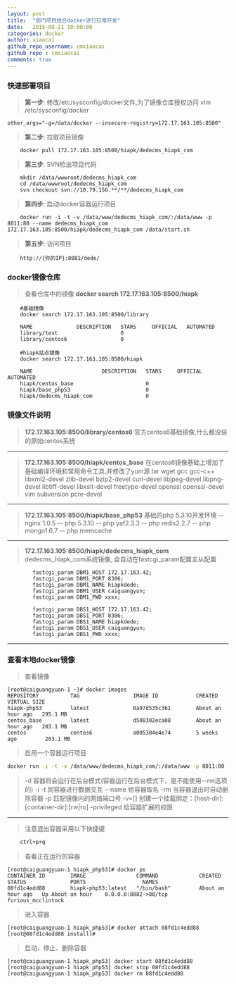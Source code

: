 ```yaml
---
layout: post
title:  "部门项目结合docker进行日常开发"
date:   2015-08-21 10:00:00
categories: docker
author: xiaocai
github_repo_username: cmxiaocai
github_repo : cmxiaocai
comments: true
---
```


### 快速部署项目

> **第一步**: 修改/etc/sysconfig/docker文件,为了镜像仓库授权访问
> vim /etc/sysconfig/docker

~~~
other_args="-g=/data/docker --insecure-registry=172.17.163.105:8500"
~~~

> **第二步**: 拉取项目镜像

~~~
	docker pull 172.17.163.105:8500/hiapk/dedecms_hiapk_com
~~~

> **第三步**: SVN检出项目代码

~~~
	mkdir /data/wwwroot/dedecms_hiapk_com
	cd /data/wwwroot/dedecms_hiapk_com
	svn checkout svn://10.79.156.**/**/dedecms_hiapk_com
~~~

> **第四步**: 启动docker容器运行项目

~~~
	docker run -i -t -v /data/www/dedecms_hiapk_com/:/data/www -p 8011:80 --name dedecms_hiapk_com 172.17.163.105:8500/hiapk/dedecms_hiapk_com /data/start.sh
~~~

> **第五步**: 访问项目

~~~
	http://{你的IP}:8081/dede/
~~~

### docker镜像仓库
	
> 查看仓库中的镜像
> **docker search 172.17.163.105:8500/hiapk**

~~~
	#基础镜像
	docker search 172.17.163.105:8500/library	

	NAME              DESCRIPTION   STARS     OFFICIAL   AUTOMATED
	library/test                    0                    
	library/centos6                 0  

	#hiapk站点镜像
	docker search 172.17.163.105:8500/hiapk

	NAME                      DESCRIPTION   STARS     OFFICIAL   AUTOMATED
	hiapk/centos_base                       0                    
	hiapk/base_php53                        0                                      
	hiapk/dedecms_hiapk_com                 0  
~~~

### 镜像文件说明

> **172.17.163.105:8500/library/centos6**
> 官方centos6基础镜像,什么都没装的原始centos系统

--------

> **172.17.163.105:8500/hiapk/centos_base**
> 在centos6镜像基础上增加了基础编译环境和常用命令工具,并修改了yum源
> tar wget gcc gcc-c++ libxml2-devel zlib-devel bzip2-devel curl-devel libjpeg-devel libpng-devel libtiff-devel libxslt-devel freetype-devel openssl openssl-devel vim subversion pcre-devel

--------

> **172.17.163.105:8500/hiapk/base_php53**
> 基础的php 5.3.10开发环境
-- nginx 1.0.5
-- php 5.3.10
-- php yaf2.3.3
-- php redis2.2.7
-- php mongo1.6.7
-- php memcache

--------

> **172.17.163.105:8500/hiapk/dedecms_hiapk_com**
> dedecms_hiapk_com系统镜像, 会自动在fastcgi_param配置主从配置

~~~
        fastcgi_param DBM1_HOST 172.17.163.42;
        fastcgi_param DBM1_PORT 8306;
        fastcgi_param DBM1_NAME hiapkdede;
        fastcgi_param DBM1_USER caiguangyun;
        fastcgi_param DBM1_PWD xxxx;

        fastcgi_param DBS1_HOST 172.17.163.42;
        fastcgi_param DBS1_PORT 8306;
        fastcgi_param DBS1_NAME hiapkdede;
        fastcgi_param DBS1_USER caiguangyun;
        fastcgi_param DBS1_PWD xxxx;
~~~

-----

### 查看本地docker镜像
> 查看镜像
~~~
[root@caiguangyuan-1 ~]# docker images
REPOSITORY          TAG                 IMAGE ID            CREATED             VIRTUAL SIZE
hiapk-php53         latest              0a97d535c361        About an hour ago   295.1 MB
centos_base         latest              d508302eca08        About an hour ago   203.1 MB
centos              centos6             a005304e4e74        5 weeks ago         203.1 MB
~~~

> 启用一个容器运行项目
~~~ bash
docker run -i -t -v /data/www/dedecms_hiapk_com/:/data/www -p 8011:80 --name dedecms_hiapk_com 172.17.163.105:8500/hiapk/dedecms_hiapk_com /data/start.sh
~~~


> -d     容器将会运行在后台模式(容器运行在后台模式下，是不能使用--rm选项的)
> -i -t  同容器进行数据交互
> --name 给容器取名
> -rm    当容器退出时自动删除容器 
> -p     匹配镜像内的网络端口号
> -v=[]  创建一个挂载绑定：[host-dir]:[container-dir]:[rw|ro]
> -privileged 给容器扩展的权限

-----

> 注意退出容器采用以下快捷键
~~~ bash
	ctrl+p+q
~~~

> 查看正在运行的容器
~~~ 
[root@caiguangyuan-1 hiapk_php53]# docker ps
CONTAINER ID        IMAGE                COMMAND             CREATED             STATUS              PORTS                  NAMES
08fd1c4edd88        hiapk-php53:latest   "/bin/bash"         About an hour ago   Up About an hour    0.0.0.0:8082->80/tcp   furious_mcclintock  
~~~

> 进入容器
~~~
[root@caiguangyuan-1 hiapk_php53]# docker attach 08fd1c4edd88
[root@08fd1c4edd88 install]# 
~~~

> 启动、停止、删除容器
~~~
[root@caiguangyuan-1 hiapk_php53] docker start 08fd1c4edd88
[root@caiguangyuan-1 hiapk_php53] docker stop 08fd1c4edd88
[root@caiguangyuan-1 hiapk_php53] docker rm 08fd1c4edd88
~~~
